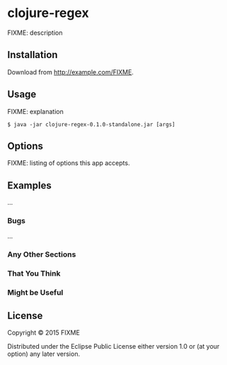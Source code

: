 # clojure-regex

FIXME: description

## Installation

Download from http://example.com/FIXME.

## Usage

FIXME: explanation

    $ java -jar clojure-regex-0.1.0-standalone.jar [args]

## Options

FIXME: listing of options this app accepts.

## Examples

...

### Bugs

...

### Any Other Sections
### That You Think
### Might be Useful

## License

Copyright © 2015 FIXME

Distributed under the Eclipse Public License either version 1.0 or (at
your option) any later version.
